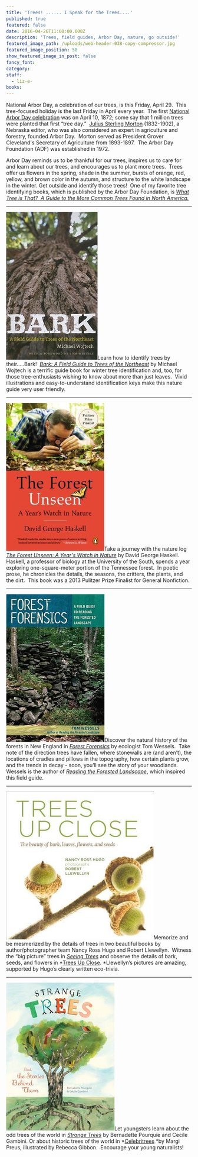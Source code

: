 ```yaml
---
title: 'Trees! ...... I Speak for the Trees....'
published: true
featured: false
date: 2016-04-26T11:00:00.000Z
description: 'Trees, field guides, Arbor Day, nature, go outside!'
featured_image_path: /uploads/web-header-038-copy-compressor.jpg
featured_image_position: 50
show_featured_image_in_post: false
fancy_font:
category:
staff:
  - liz-e-
books:
---
```



National Arbor Day, a celebration of our trees, is this Friday, April 29.&nbsp; This tree-focused holiday is the last Friday in April every year.&nbsp; The first [National Arbor Day celebration](https://www.arborday.org/celebrate/history.cfm) was on April 10, 1872; some say that 1 million trees were planted that first “tree day.”&nbsp; [Julius Sterling Morton](https://en.wikipedia.org/wiki/Julius_Sterling_Morton) (1832-1902), a Nebraska editor, who was also considered an expert in agriculture and forestry, founded Arbor Day.&nbsp; Morton served as President Grover Cleveland's Secretary of Agriculture from 1893-1897.&nbsp; The Arbor Day Foundation (ADF) was established in 1972.&nbsp;

Arbor Day reminds us to be thankful for our trees, inspires us to care for and learn about our trees, and encourages us to plant more trees.&nbsp; Trees offer us flowers in the spring, shade in the summer, bursts of orange, red, yellow, and brown color in the autumn, and structure to the white landscape in the winter. Get outside and identify those trees!&nbsp; One of my favorite tree identifying books, which is published by the Arbor Day Foundation, is [*What Tree is That?&nbsp; A Guide to the More Common Trees Found in North America.*](https://www.brooklinebooksmith-shop.com/book/9780963465757)

---

[![](/uploads/versions/bark---x----248-400x---.jpg)](https://www.brooklinebooksmith-shop.com/book/9781584658528)Learn how to identify trees by their…..Bark!&nbsp; [*Bark: A Field Guide to Trees of the Northeast*](https://www.brooklinebooksmith-shop.com/book/9781584658528) by Michael Wojtech is a terrific guide book for winter tree identification and, too, for those tree-enthusiasts wishing to know about more than just leaves.&nbsp; Vivid illustrations and easy-to-understand identification keys make this nature guide very user friendly.

---

[![](/uploads/versions/forest-unseen---x----266-400x---.jpg)](https://www.brooklinebooksmith-shop.com/book/9780143122944)Take a journey with the nature log [*The Forest Unseen: A Year's Watch in Nature*](https://www.brooklinebooksmith-shop.com/book/9780143122944) by David George Haskell.&nbsp; Haskell, a professor of biology at the University of the South, spends a year exploring one-square-meter portion of the Tennessee forest. &nbsp;In poetic prose, he chronicles the details, the seasons, the critters, the plants, and the dirt.&nbsp; This book was a 2013 Pulitzer Prize Finalist for General Nonfiction.

---

[![](/uploads/versions/forest-forensics---x----267-400x---.jpg)](https://www.brooklinebooksmith-shop.com/book/9780881509182)Discover the natural history of the forests in New England in *[Forest Forensics](https://www.brooklinebooksmith-shop.com/book/9780881509182)* by ecologist Tom Wessels. &nbsp;Take note of the direction trees have fallen, where stonewalls are (and aren’t), the locations of cradles and pillows in the topography, how certain plants grow, and the trends in decay - soon, you’ll see the story of your woodlands.&nbsp; Wessels is the author of *[Reading the Forested Landscape](https://www.brooklinebooksmith-shop.com/book/9780881504200)*, which inspired this field guide.

---

[![](/uploads/versions/trees-up-close---x----400-400x---.jpg)](https://www.brooklinebooksmith-shop.com/book/9781604695823)Memorize and be mesmerized by the details of trees in two beautiful books by author/photographer team Nancy Ross Hugo and Robert Llewellyn.&nbsp; Witness the “big picture” trees in [*Seeing Trees*](https://www.brooklinebooksmith-shop.com/book/9781604692198) and observe the details of bark, seeds, and flowers in *[Trees Up Close](https://www.brooklinebooksmith-shop.com/book/9781604695823).&nbsp;*Llewellyn’s pictures are amazing, supported by Hugo’s clearly written eco-trivia.

---

[![](/uploads/versions/strange-trees---x----294-400x---.jpg)](https://www.brooklinebooksmith-shop.com/book/9781616894597)Let youngsters learn about the odd trees of the world in [*Strange Trees*](https://www.brooklinebooksmith-shop.com/book/9781616894597) by Bernadette Pourquie and Cecile Gambini. Or about historic trees of the world in *[Celebritrees](https://www.brooklinebooksmith-shop.com/book/9781250073198)&nbsp;*by Margi Preus, illustrated by Rebecca Gibbon.&nbsp; Encourage your young naturalists!